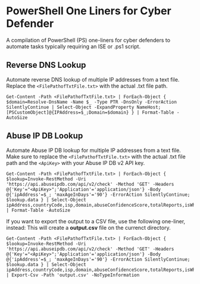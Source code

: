 # PowerShell One Liners for Cyber Defender

A compilation of PowerShell (PS) one-liners for cyber defenders to automate tasks typically requiring an ISE or .ps1 script.

## Reverse DNS Lookup
Automate reverse DNS lookup of multiple IP addresses from a text file. Replace the `<FilePathofTxtFile.txt>` with the actual .txt file path.
```
Get-Content -Path <FilePathofTxtFile.txt> | ForEach-Object { $domain=Resolve-DnsName -Name $_ -Type PTR -DnsOnly -ErrorAction SilentlyContinue | Select-Object -ExpandProperty NameHost; [PSCustomObject]@{IPAddress=$_;Domain=$domain} } | Format-Table -AutoSize
```

## Abuse IP DB Lookup
Automate Abuse IP DB lookup for multiple IP addresses from a text file. Make sure to replace the `<FilePathofTxtFile.txt>` with the actual .txt file path and the `<ApiKey>` with your Abuse IP DB v2 API key.
```
Get-Content -Path <FilePathofTxtFile.txt> | ForEach-Object { $lookup=Invoke-RestMethod -Uri 'https://api.abuseipdb.com/api/v2/check' -Method 'GET' -Headers @{'Key'="<ApiKey>";'Application'='application/json'} -Body @{'ipAddress'=$_; 'maxAgeInDays'='90'} -ErrorAction SilentlyContinue; $lookup.data } | Select-Object ipAddress,countryCode,isp,domain,abuseConfidenceScore,totalReports,isWhitelisted,isTor | Format-Table -AutoSize
```

If you want to export the output to a CSV file, use the following one-liner, instead:
This will create a **output.csv** file on the currenct directory.
```
Get-Content -Path <FilePathofTxtFile.txt> | ForEach-Object { $lookup=Invoke-RestMethod -Uri 'https://api.abuseipdb.com/api/v2/check' -Method 'GET' -Headers @{'Key'="<ApiKey>";'Application'='application/json'} -Body @{'ipAddress'=$_; 'maxAgeInDays'='90'} -ErrorAction SilentlyContinue; $lookup.data } | Select-Object ipAddress,countryCode,isp,domain,abuseConfidenceScore,totalReports,isWhitelisted,isTor | Export-Csv -Path 'output.csv' -NoTypeInformation
```

